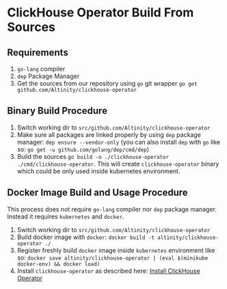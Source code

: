 # ClickHouse Operator Build From Sources

## Requirements 

1. `go-lang` compiler
2. `dep` Package Manager
3. Get the sources from our repository using `go` git wrapper `go get github.com/Altinity/clickhouse-operator`

## Binary Build Procedure

1. Switch working dir to `src/github.com/Altinity/clickhouse-operator`
2. Make sure all packages are linked properly by using `dep` package manager: `dep ensure --vendor-only` (you can also install `dep` with `go` like so: `go get -u github.com/golang/dep/cmd/dep`)
3. Build the sources `go build -o ./clickhouse-operator ./cmd/clickhouse-operator`. This will create `clickhouse-operator` binary which could be only used inside kubernetes environment.

## Docker Image Build and Usage Procedure

This process does not require `go-lang` compiler nor `dep` package manager. Instead it requires `kubernetes` and `docker`.

1. Switch working dir to `src/github.com/Altinity/clickhouse-operator`
2. Build docker image with `docker`: `docker build -t altinity/clickhouse-operator ./`
3. Register freshly build `docker` image inside `kubernetes` environment like so: `docker save altinity/clickhouse-operator | (eval $(minikube docker-env) && docker load)` 
4. Install `clickhouse-operator` as described here: [Install ClickHouse Operator][install] 

[install]: ./operator_installation_details.md